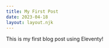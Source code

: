 ```yaml
---
title: My First Post
date: 2023-04-18
layout: layout.njk
---
```


This is my first blog post using Eleventy!
